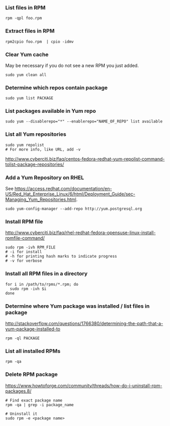 ### List files in RPM

```
rpm -qpl foo.rpm
```


### Extract files in RPM

```
rpm2cpio foo.rpm  | cpio -idmv
```


### Clear Yum cache

May be necessary if you do not see a new RPM you just added.

```
sudo yum clean all
```


### Determine which repos contain package

```
sudo yum list PACKAGE
```


### List packages available in Yum repo

```
sudo yum --disablerepo="*" --enablerepo="NAME_OF_REPO" list available
```


### List all Yum repositories

```
sudo yum repolist
# For more info, like URL, add -v
```

http://www.cyberciti.biz/faq/centos-fedora-redhat-yum-repolist-command-tolist-package-repositories/


### Add a Yum Repository on RHEL

See https://access.redhat.com/documentation/en-US/Red_Hat_Enterprise_Linux/6/html/Deployment_Guide/sec-Managing_Yum_Repositories.html.

```
sudo yum-config-manager --add-repo http://yum.postgresql.org
```


### Install RPM file

http://www.cyberciti.biz/faq/rhel-redhat-fedora-opensuse-linux-install-rpmfile-command/

```
sudo rpm -ivh RPM_FILE
# -i for install
# -h for printing hash marks to indicate progress
# -v for verbose
```


### Install all RPM files in a directory

```
for i in /path/to/rpms/*.rpm; do
  sudo rpm -ivh $i
done
```


### Determine where Yum package was installed / list files in package

http://stackoverflow.com/questions/1766380/determining-the-path-that-a-yum-package-installed-to

```
rpm -ql PACKAGE
```


### List all installed RPMs

```
rpm -qa
```


### Delete RPM package

https://www.howtoforge.com/community/threads/how-do-i-uninstall-rpm-packages.8/

```
# Find exact package name
rpm -qa | grep -i package_name

# Uninstall it
sudo rpm -e <package name>
```